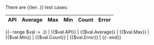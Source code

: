 There are {{len .}} test cases:

| API | Average | Max | Min | Count | Error |
|---|---|---|---|---|---|
{{- range $val := .}}
| {{$val.API}} | {{$val.Average}} | {{$val.Max}} | {{$val.Min}} | {{$val.Count}} | {{$val.Error}} |
{{- end}}
